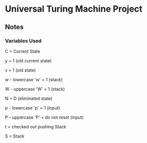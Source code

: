 # Universal Turing Machine Project


## Notes

### Variables Used
C = Current State

y = 1 (old current state)

x = 1 (old state)

w - lowercase 'w'  = 1 (stack)

W - uppercase 'W'  = 1 (stack)

N = D (eliminated state)

p - lowercase 'p' = 1 (input)

P - uppercase 'P' = do not reset (input)

t = checked out pushing Stack

S = Stack